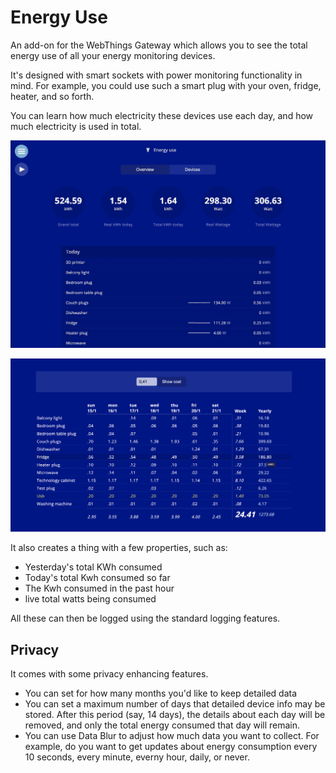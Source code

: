 # Energy Use

An add-on for the WebThings Gateway which allows you to see the total energy use of all your energy monitoring devices. 

It's designed with smart sockets with power monitoring functionality in mind. For example, you could use such a smart plug with your oven, fridge, heater, and so forth.

You can learn how much electricity these devices use each day, and how much electricity is used in total.

![Energy use main page](screenshot.jpg?raw=true "Energy use main page")

![Energy use overview](screenshot.png?raw=true "Energy use overview")

It also creates a thing with a few properties, such as:
- Yesterday's total KWh consumed
- Today's total Kwh consumed so far
- The Kwh consumed in the past hour
- live total watts being consumed

All these can then be logged using the standard logging features.

## Privacy
It comes with some privacy enhancing features.
- You can set for how many months you'd like to keep detailed data
- You can set a maximum number of days that detailed device info may be stored. After this period (say, 14 days), the details about each day will be removed, and only the total energy consumed that day will remain. 
- You can use Data Blur to adjust how much data you want to collect. For example, do you want to get updates about energy consumption every 10 seconds, every minute, everny hour, daily, or never.
